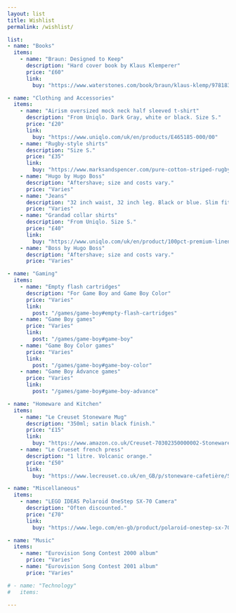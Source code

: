 ```yaml
---
layout: list
title: Wishlist
permalink: /wishlist/

list:
- name: "Books"
  items:
    - name: "Braun: Designed to Keep"
      description: "Hard cover book by Klaus Klemperer"
      price: "£60"
      link: 
        buy: "https://www.waterstones.com/book/braun/klaus-klemp/9781838663896"

- name: "Clothing and Accessories"
  items:
    - name: "Airism oversized mock neck half sleeved t-shirt"
      description: "From Uniqlo. Dark Gray, white or black. Size S."
      price: "£20"
      link: 
        buy: "https://www.uniqlo.com/uk/en/products/E465185-000/00"
    - name: "Rugby-style shirts"
      description: "Size S."
      price: "£35"
      link: 
        buy: "https://www.marksandspencer.com/pure-cotton-striped-rugby-shirt/p/clp60609757?color=NAVYMIX#intid=pid_pg1pip37g4r2c4"
    - name: "Hugo by Hugo Boss"
      description: "Aftershave; size and costs vary."
      price: "Varies"
    - name: "Jeans"
      description: "32 inch waist, 32 inch leg. Black or blue. Slim fit."
      price: "Varies"
    - name: "Grandad collar shirts"
      description: "From Uniqlo. Size S."
      price: "£40"
      link: 
        buy: "https://www.uniqlo.com/uk/en/product/100pct-premium-linen-regular-fit-shirt-grandad-collar-455958.html?dwvar_455958_size=SMA003&dwvar_455958_color=COL69"
    - name: "Boss by Hugo Boss"
      description: "Aftershave; size and costs vary."
      price: "Varies"

- name: "Gaming"
  items:
    - name: "Empty flash cartridges"
      description: "For Game Boy and Game Boy Color"
      price: "Varies"
      link: 
        post: "/games/game-boy#empty-flash-cartridges"
    - name: "Game Boy games"
      price: "Varies"
      link: 
        post: "/games/game-boy#game-boy"
    - name: "Game Boy Color games"
      price: "Varies"
      link: 
        post: "/games/game-boy#game-boy-color"
    - name: "Game Boy Advance games"
      price: "Varies"
      link: 
        post: "/games/game-boy#game-boy-advance"

- name: "Homeware and Kitchen"
  items:
    - name: "Le Creuset Stoneware Mug"
      description: "350ml; satin black finish."
      price: "£15"
      link: 
        buy: "https://www.amazon.co.uk/Creuset-70302350000002-Stoneware-ml-Satin-Black/dp/B07MRQLSMH/"
    - name: "Le Crueset french press"
      description: "1 litre. Volcanic orange."
      price: "£50"
      link: 
        buy: "https://www.lecreuset.co.uk/en_GB/p/stoneware-cafetière/SW0706.html"

- name: "Miscellaneous"
  items:
    - name: "LEGO IDEAS Polaroid OneStep SX-70 Camera"
      description: "Often discounted."
      price: "£70"
      link: 
        buy: "https://www.lego.com/en-gb/product/polaroid-onestep-sx-70-camera-21345"

- name: "Music"
  items:
    - name: "Eurovision Song Contest 2000 album"
      price: "Varies"
    - name: "Eurovision Song Contest 2001 album"
      price: "Varies"

# - name: "Technology"
#   items:

---
```

